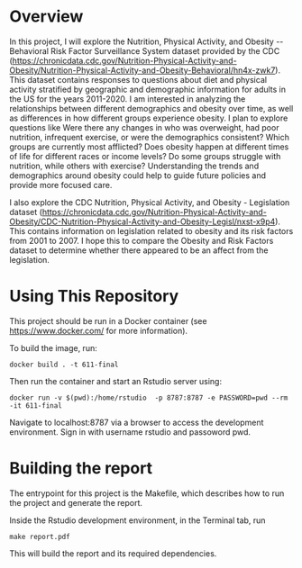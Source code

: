 # Overview

In this project, I will explore the Nutrition, Physical Activity, and Obesity -- Behavioral Risk Factor Surveillance System dataset provided by the CDC (https://chronicdata.cdc.gov/Nutrition-Physical-Activity-and-Obesity/Nutrition-Physical-Activity-and-Obesity-Behavioral/hn4x-zwk7). This dataset contains responses to questions about diet and physical activity stratified by geographic and demographic information for adults in the US for the years 2011-2020. I am interested in analyzing the relationships between different demographics and obesity over time, as well as differences in how different groups experience obesity. I plan to explore questions like Were there any changes in who was overweight, had poor nutrition, infrequent exercise, or were the demographics consistent? Which groups are currently most afflicted? Does obesity happen at different times of life for different races or income levels? Do some groups struggle with nutrition, while others with exercise? Understanding the trends and demographics around obesity could help to guide future policies and provide more focused care. 

I also explore the CDC Nutrition, Physical Activity, and Obesity - Legislation dataset (https://chronicdata.cdc.gov/Nutrition-Physical-Activity-and-Obesity/CDC-Nutrition-Physical-Activity-and-Obesity-Legisl/nxst-x9p4). This contains information on legislation related to obesity and its risk factors from 2001 to 2007. I hope this to compare the Obesity and Risk Factors dataset to determine whether there appeared to be an affect from the legislation. 

# Using This Repository
This project should be run in a Docker container (see https://www.docker.com/ for more information). 

To build the image, run: 
```
docker build . -t 611-final
```

Then run the container and start an Rstudio server using: 
```
docker run -v $(pwd):/home/rstudio  -p 8787:8787 -e PASSWORD=pwd --rm -it 611-final 
```

Navigate to localhost:8787 via a browser to access the development environment. Sign in with username rstudio and passoword pwd. 

# Building the report
The entrypoint for this project is the Makefile, which describes how to run the project and generate the report. 

Inside the Rstudio development environment, in the Terminal tab, run
```
make report.pdf
```

This will build the report and its required dependencies. 
